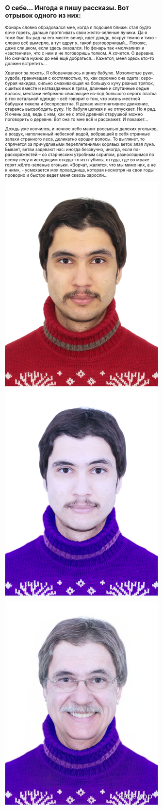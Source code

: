 ## О себе... Ингода я пишу рассказы. Вот отрывок одного из них:

Фонарь словно обрадовался мне, когда я подошел ближе: стал будто ярче гореть, дальше протягивать свои желто-зеленые лучики. Да я тоже был бы рад на его месте: вечер, идет дождь, вокруг темно и тихо - словно всё вымерло, а тут вдруг я, такой разговорчивый… Похоже, даже слишком, если здесь оказался. Но фонарь так «молчалив» и «застенчив», что с ним и не поговоришь толком. А хочется. О деревне. Но сначала нужно до неё ещё добраться… Кажется, меня здесь кто-то должен встретить…

Хватают за локоть. Я оборачиваюсь и вижу бабулю. Мозолистые руки, худоба, граничащая с костлявостью, то, как скромно она одета: серо-бурая накидка, сильно смахивающая на большую кучу рваных тряпок, сшитых вместе и изгвазданных в грязи, длинные и спутанные седые волосы, местами небрежно свисающие из-под большого серого платка в тон остальной одежде – всё говорит о том, что жизнь местной бабушки тяжела и беспросветна. Я делаю инстинктивное движение, стараясь высвободить руку. Но бабуля цепкая и не отпускает. Но я рад. Я очень рад, ведь с кем, как не с этой древней старушкой можно поговорить о деревне. Вот она то мне всё и расскажет. И покажет…

Дождь уже кончился, и ночное небо манит россыпью далеких угольков, а воздух, наполненный небесной водой, вобравшей в себя странные запахи странного леса, деликатно ерошит волосы. То выглянет, то спрячется за причудливыми переплетениями корявых веток алая луна. Бывает, ветви задевают нас: иногда беззвучно, иногда, если по-раскоряжестей – со старческим утробным скрипом, разносящимся по всему лесу и исходящим откуда-то из глубины, оттуда, где во мраке горят жёлто-зеленые огоньки. «Ворчат, жалятся, что мы мимо них, а не к ним», - усмехается моя проводница, которая несмотря на свои годы проворно и быстро ведет меня сквозь заросли...

![Моё фото, сделанное несколько лет назад](/MyF.jpg)

![Моё фото, обработал в фотошопе](/MyF2.jpg)

![Моё фото, состарил последний вариант в фейсап](/MyF3.jpg)